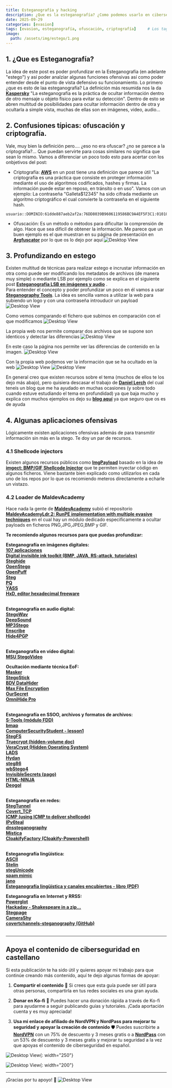 ```yaml
---
title: Esteganografía y hacking
description: ¿Que es la esteganografía? ¿Como podemos usarlo en ciberseguridad?
date: 2025-09-29
categories: [evasion]
tags: [evasion, esteganografía, ofuscación, criptografía]     # Los tags deben estar siempre en minúsculas.
image:
  path: /assets/img/estego/1.png
---
```


## 1. ¿Que es Esteganografía?
La idea de este post es poder profundizar en la Esteganografía (en adelante "estego") y así poder analziar algunas funciones ofensivas así como poder entender desde el punto de vista defensivo su funcionamiento. Lo primero ¿que es esto de laa esteganografía? La definición más resumida nos la da [**Kaspersky**](https://latam.kaspersky.com/resource-center/definitions/what-is-steganography?srsltid=AfmBOoqmvmrnOcsevn2LeCWEAD81hj2u8rZ82sEs49tZB8wgNKtal5EN&utm_source=affiliate&utm_medium=cpa&utm_campaign=es-LA_Affiliate_acq_ona_afm__all_b2c_awin_affiliatelink________&aw_affid=1858990&awc=22032_1758546067_63b2748c929d7ce57b887445c70eb834) "La esteganografía es la práctica de ocultar información dentro de otro mensaje u objeto físico para evitar su detección". Dentro de esto se abren multitud de posibilidades para ocultar información dentro de otra y ocultarla a simple vista, muchas de ellas son en imágenes, video, audio...


## 2. Confusiones típicas: ofuscación y criptografía.
Vale, muy bien la definición pero.... ¿eso no era ofuscar? ¿no se parece a la criptografía?... Que puedan servirte para cosas similares no significa que sean lo mismo. Vamos a diferenciar un poco todo esto para acertar con los onbjetivos del post:
- Criptografía: [**AWS**](https://aws.amazon.com/es/what-is/cryptography/) en un post tiene una definición que parece útil "La criptografía es una práctica que consiste en proteger información mediante el uso de algoritmos codificados, hashes y firmas. La información puede estar en reposo, en tránsito o en uso". Vamos con un ejemplo:
La contraseña "Galleta$12345" ha sido cifrada mediante un algoritmo criptográfico el cual convierte la contraseña en el siguiente hash.

```text
usuario::DOMINIO:61dde887aeb2af2a:76DD8039B9606119586BC9A4EF5F3C1:010100000000000080C0653150DE09D20107929B9D6080F5BB000000000200080053004D004200330001001E00570049004E002D0056005600400140053004D00420033002E006C006F00630061006C0003001E00570049004E002D005600560053004D00420033002E006C006F0063006100070008008
```

- Ofuscación: Es un método o métodos para dificultar la comprensión de algo. Hace que sea dificil de obtener la información. Me parece que un buen ejemplo es el que muestran en su página de presentación en  [**Argfuscator**](https://argfuscator.net/about.html) por lo que os lo dejo por aquí
![Desktop View](/assets/img/estego/argfuscator.svg)

## 3. Profundizando en estego
Existen multitud de técnicas para realizar estego e incrustar información en otra como puede ser modificando los metadatos de archivos (de manera muy simple) o mediante LSB por ejemplo como se explica en el siguiente post [**Esteganografía LSB en imágenes y audio**](https://daniellerch.me/stego/intro/lsb-es/) . <br>
Para entender el concepto y poder profundizar un poco en él vamos a usar [**Steganography Tools**](https://futureboy.us/stegano/). La idea es sencilla vamos a utilizar la web para subiendo un logo y con una contraseña introuducir un payload
![Desktop View](/assets/img/estego/estego1.png)

Como vemos comparando el fichero que subimos en comparación con el que modificamos 
![Desktop View](/assets/img/estego/stego2.png)

La propia web nos permite comparar dos archivos que se supone son identicos y detectar las diferencias
![Desktop View](/assets/img/estego/stego3.png)

En este caso la página nos permite ver las diferencias de contenido en la imagen. 
![Desktop View](/assets/img/estego/stego4.png)

Con la propia web podemos ver la información que se ha ocultado en la web
![Desktop View](/assets/img/estego/stego5.png)
![Desktop View](/assets/img/estego/stego6.png)

En general creo que existen recursos sobre el tema (muchos de ellos te los dejo más abajo), pero quisiera descasar el trabajo de [**Daniel Lerch**](https://www.linkedin.com/in/daniellerch/) del cual teneís un blog que me ha ayudado en muchas ocasiones (y sobre todo cuando estuve estudiando el tema en profundidad) ya que baja mucho y explica con muchos ejemplos os dejo su [**blog aquí**](https://daniellerch.me/index-es/) ya que seguro que os es de ayuda

## 4. Algunas aplicaciones ofensivas
Lógicamente existen aplicaciones ofensivas además de para transmitir información sin más en la stego. Te doy un par de recursos. 

### 4.1 Shellcode injectors
Existen algunos recursos públicos como [**ImgPayload**](https://github.com/CyberSecurityUP/ImgPayload) basado en la idea de [**imgect: BMP/GIF Shellcode Injector**](https://github.com/0xZDH/imgect) que te permiten inyectar código en algunos ficheros. Viene bastante bien explicado como utilizarlos en cada uno de los repos por lo que os recomiendo meteros directamente a echarle un vistazo.

### 4.2 Loader de MaldevAcademy
Hace nada la gente de [**MaldevAcademy**](https://maldevacademy.com/) subió el repositorio [**MaldevAcademyLdr.2: RunPE implementation with multiple evasive techniques**](https://github.com/Maldev-Academy/MaldevAcademyLdr.2?tab=readme-ov-file) en el cual hay un módulo dedicado especificamente a ocultar payloads en ficheros PNG,JPG,JPEG,BMP y GIF.




**Te recomiendo algunos recursos para que puedas profundizar:**

**Esteganografía en imágenes digitales:** <br>
[**107 aplicaciones**](https://www.jjtc.com/Steganography/tools.html) <br>
[**Digital invisible ink toolkit (BMP, JAVA, RS-attack, tutoriales)**](https://diit.sourceforge.net/) <br>
[**Steghide**](https://steghide.sourceforge.net/) <br>
[**OpenStego**](https://www.openstego.com/) <br>
[**OpenPuff**](https://embeddedsw.net/OpenPuff_Steganography_Home.html) <br>
[**Steg**](https://steg.drupalgardens.com/) <br>
[**PQ**](https://dde.binghamton.edu/download/pq/) <br>
[**YASS**](https://www.ws.binghamton.edu/fridrich/Research/yass_attack.pdf) <br>
[**HxD, editor hexadecimal freeware**](https://mh-nexus.de/en/hxd/) <br>
<br>

**Esteganografía en audio digital:** <br>
[**StegoWav**](https://packetstormsecurity.com/files/21655/stegowav.zip.html) <br>
[**DeepSound**](https://jpinsoft.net/DeepSound/) <br>
[**MP3Stego**](https://www.petitcolas.net/steganography/mp3stego/) <br>
[**Enscribe**](https://www.coppercloudmusic.com/enscribe/) <br>
[**Hide4PGP**](https://www.heinz-repp.onlinehome.de/Hide4PGP.htm) <br>
<br>

**Esteganografía en vídeo digital:** <br>
[**MSU StegoVideo**](https://compression.ru/video/stego_video/index_en.html)
<br>

**Ocultación mediante técnica EoF:** <br>
[**Masker**](https://softpuls.weebly.com/) <br>
[**StegoStick**](https://stegostick.sourceforge.net) <br>
[**BDV DataHider**](https://www.bdvnotepad.com/products/bdv-datahider/) <br>
[**Max File Encryption**](https://max-file-encryption.informer.com/) <br>
[**OurSecret**](https://www.securekit.net/oursecret.html) <br>
[**OmniHide Pro**](https://omnihide.com/) <br>
<br>

**Esteganografía en SSOO, archivos y formatos de archivos:** <br>
[**S-Tools (módulo FDD)**](https://www.ljudmila.org/matej/privacy/kripto/stegodl.html) <br>
[**bmap**](https://dl.packetstormsecurity.net/linux/security/bmap-1.0.17.tar.gz) <br>
[**ComputerSecurityStudent - lesson1**](https://www.computersecuritystudent.com/FORENSICS/HIDING/lesson1/index.html) <br>
[**StegFS**](https://github.com/albinoloverats/stegfs) <br>
[**Truecrypt (hidden-volume doc)**](https://www.truecrypt71a.com/documentation/plausible-deniability/hidden-volume/) <br>
[**VeraCrypt (Hidden Operating System)**](https://www.veracrypt.fr/en/VeraCrypt%20Hidden%20Operating%20System.html) <br>
[**LADS**](https://www.aldeid.com/wiki/LADS) <br>
[**Hydan**](https://www.autistici.org/crypto/index.php/remository/Steganography/linux/hydan-0.13-(linux)/) <br>
[**steg86**](https://crates.io/crates/steg86) <br>
[**wbStego4**](https://www.bailer.at/wbstego/pr_4ix0.htm) <br>
[**InvisibleSecrets (pago)**](https://www.east-tec.com/invisiblesecrets/steganography-software/) <br>
[**HTML-NINJA**](https://github.com/ephreet/html-ninja) <br>
[**Deogol**](https://hord.ca/projects/deogol/intro.html) <br>
<br>

**Esteganografía en redes:** <br>
[**StegTunnel**](https://sourceforge.net/projects/steg-tunnel/) <br>
[**Covert_TCP**](https://dunnesec.wordpress.com/2014/12/10/covert_tcp-file-transfer-for-linux/) <br>
[**ICMP (using ICMP to deliver shellcode)**](https://blog.romanrii.com/using-icmp-to-deliver-shellcode) <br>
[**IPv6teal**](https://github.com/christophetd/IPv6teal) <br>
[**dnssteganography**](https://github.com/adamcritchley/dnssteganography) <br>
[**Mística**](https://github.com/IncideDigital/Mistica) <br>
[**CloakifyFactory (Cloakify-Powershell)**](https://github.com/dumpsterfirevip/Cloakify-Powershell) <br>
<br>

**Esteganografía lingüística:** <br>
[**ASCII**](https://pictureworthsthousandwords.appspot.com/) <br>
[**Stelin**](https://stelin.sourceforge.net/) <br>
[**stegUnicode**](https://github.com/mindcrypt/stegUnicode) <br>
[**spam mimic**](https://www.spammimic.com/) <br>
[**jano**](https://github.com/mindcrypt/jano) <br>
[**Esteganografía lingüística y canales encubiertos - libro (PDF)**](https://github.com/mindcrypt/libros/blob/master/Esteganograf%C3%ADa%20ling%C3%BC%C3%ADstica%20y%20canales%20encubiertos%20-%20libro.pdf)
<br>

**Esteganografía en Internet y RRSS:** <br>
[**Powerglot**](https://github.com/mindcrypt/powerglot) <br>
[**Hackaday - Shakespeare in a zip...**](https://hackaday.com/2018/11/07/shakespeare-in-a-zip-in-a-rar-hidden-in-an-image-on-twitter/) <br>
[**Stegpage**](https://sourceforge.net/projects/stegpage/) <br>
[**CameraShy**](https://sourceforge.net/projects/camerashy/) <br>
[**covertchannels-steganography (GitHub)**](https://github.com/mindcrypt/covertchannels-steganography) <br>
<br>



---
## Apoya el contenido de ciberseguridad en castellano

Si esta publicación te ha sido útil y quieres apoyar mi trabajo para que continúe creando más contenido, aquí te dejo algunas formas de apoyar:

1. **Compartir el contenido**  📲
   Si crees que esta guía puede ser útil para otras personas, compartirla en tus redes sociales es una gran ayuda. 

2. **Donar en Ko-fi**  💖
   Puedes hacer una donación rápida a través de Ko-fi para ayudarme a seguir publicando guías y tutoriales. ¡Cada aportación cuenta y es muy apreciada! 

   <script type='text/javascript' src='https://storage.ko-fi.com/cdn/widget/Widget_2.js'></script><script type='text/javascript'>kofiwidget2.init('Apoya este contenido!', '#455d85', 'A0A41BO608');kofiwidget2.draw();</script> 
3. **Usa mi enlace de afiliado de NordVPN y NordPass para mejorar tu seguridad y apoyar la creación de contenido**  🛡️
   Puedes suscribirte a [**NordVPN**](https://go.nordvpn.net/aff_c?offer_id=15&aff_id=132246&url_id=902) con un 75% de descuento y 3 meses gratis o a [**NordPass**](https://nordpass.com/special/?utm_medium=affiliate&utm_term&utm_content&utm_campaign=off488&utm_source=aff132246&aff_free) con un 53% de descuento y 3 meses gratis y mejorar tu seguridad a la vez que apoyas el contenido de ciberseguridad en español. <br>
   
![Desktop View](/assets/img/Nordvpn/logonordvpn.png){: width="250"}

![Desktop View](/assets/img/Nordvpn/logonordpass.png){: width="200"}

---

¡Gracias por tu apoyo! 🙏
![Desktop View](/assets/img/banner.png) <br>
